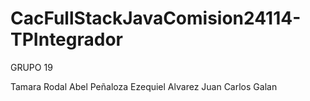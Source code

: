 # CacFullStackJavaComision24114-TPIntegrador

GRUPO 19

Tamara Rodal
Abel Peñaloza
Ezequiel Alvarez
Juan Carlos Galan
